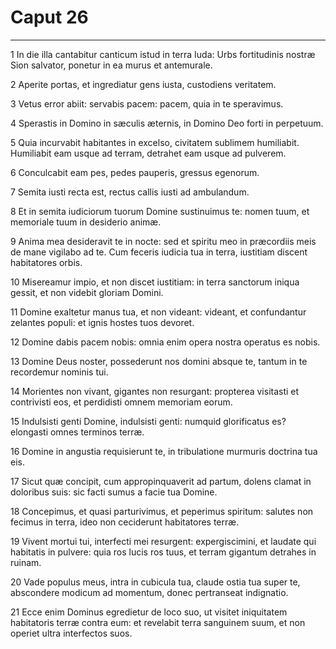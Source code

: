 # Caput 26

***

1 In die illa cantabitur canticum istud in terra Iuda: Urbs fortitudinis nostræ Sion salvator, ponetur in ea murus et antemurale.

2 Aperite portas, et ingrediatur gens iusta, custodiens veritatem.

3 Vetus error abiit: servabis pacem: pacem, quia in te speravimus.

4 Sperastis in Domino in sæculis æternis, in Domino Deo forti in perpetuum.

5 Quia incurvabit habitantes in excelso, civitatem sublimem humiliabit. Humiliabit eam usque ad terram, detrahet eam usque ad pulverem.

6 Conculcabit eam pes, pedes pauperis, gressus egenorum.

7 Semita iusti recta est, rectus callis iusti ad ambulandum.

8 Et in semita iudiciorum tuorum Domine sustinuimus te: nomen tuum, et memoriale tuum in desiderio animæ.

9 Anima mea desideravit te in nocte: sed et spiritu meo in præcordiis meis de mane vigilabo ad te. Cum feceris iudicia tua in terra, iustitiam discent habitatores orbis.

10 Misereamur impio, et non discet iustitiam: in terra sanctorum iniqua gessit, et non videbit gloriam Domini.

11 Domine exaltetur manus tua, et non videant: videant, et confundantur zelantes populi: et ignis hostes tuos devoret.

12 Domine dabis pacem nobis: omnia enim opera nostra operatus es nobis.

13 Domine Deus noster, possederunt nos domini absque te, tantum in te recordemur nominis tui.

14 Morientes non vivant, gigantes non resurgant: propterea visitasti et contrivisti eos, et perdidisti omnem memoriam eorum.

15 Indulsisti genti Domine, indulsisti genti: numquid glorificatus es? elongasti omnes terminos terræ.

16 Domine in angustia requisierunt te, in tribulatione murmuris doctrina tua eis.

17 Sicut quæ concipit, cum appropinquaverit ad partum, dolens clamat in doloribus suis: sic facti sumus a facie tua Domine.

18 Concepimus, et quasi parturivimus, et peperimus spiritum: salutes non fecimus in terra, ideo non ceciderunt habitatores terræ.

19 Vivent mortui tui, interfecti mei resurgent: expergiscimini, et laudate qui habitatis in pulvere: quia ros lucis ros tuus, et terram gigantum detrahes in ruinam.

20 Vade populus meus, intra in cubicula tua, claude ostia tua super te, abscondere modicum ad momentum, donec pertranseat indignatio.

21 Ecce enim Dominus egredietur de loco suo, ut visitet iniquitatem habitatoris terræ contra eum: et revelabit terra sanguinem suum, et non operiet ultra interfectos suos.

